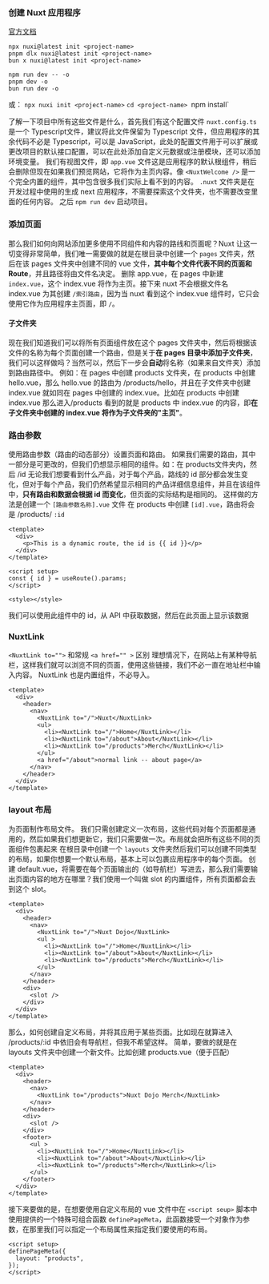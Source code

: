 ### 创建 Nuxt 应用程序
[官方文档](https://nuxt.com/docs/getting-started/installation)
```
npx nuxi@latest init <project-name>
pnpm dlx nuxi@latest init <project-name>
bun x nuxi@latest init <project-name>

npm run dev -- -o
pnpm dev -o
bun run dev -o
```
或：
`npx nuxi init <project-name>`
`cd <project-name>
`npm install`

了解一下项目中所有这些文件是什么，首先我们有这个配置文件 `nuxt.config.ts` 是一个 Typescript文件，建议将此文件保留为 Typescript 文件，但应用程序的其余代码不必是 Typescript，可以是 JavaScript，此处的配置文件用于可以扩展或更改项目的默认接口配置，可以在此处添加自定义元数据或注册模块，还可以添加环境变量。
我们有视图文件，即 `app.vue` 文件这是应用程序的默认根组件，稍后会删除但现在如果我们预览网站，它将作为主页内容。像 `<NuxtWelcome />` 是一个完全内置的组件，其中包含很多我们实际上看不到的内容。
`.nuxt` 文件夹是在开发过程中使用的生成 next 应用程序，不需要探索这个文件夹，也不需要改变里面的任何内容。
之后 `npm run dev` 启动项目。

### 添加页面
那么我们如何向网站添加更多使用不同组件和内容的路线和页面呢？Nuxt 让这一切变得非常简单，我们唯一需要做的就是在根目录中创建一个 `pages` 文件夹，然后在该 pages 文件夹中创建不同的 vue 文件，**其中每个文件代表不同的页面和 Route**，并且路径将由文件名决定。
删除 app.vue，在 pages 中新建 `index.vue`，这个 index.vue 将作为主页。接下来 nuxt 不会根据文件名 index.vue 为其创建 `/索引路由`，因为当 nuxt 看到这个 index.vue 组件时，它只会使用它作为应用程序主页面，即 `/`。
#### 子文件夹
现在我们知道我们可以将所有页面组件放在这个 pages 文件夹中，然后将根据该文件的名称为每个页面创建一个路由，但是关于**在 pages 目录中添加子文件夹**，我们可以这样做吗？当然可以，然后下一步会**自动**将名称（如果来自文件夹）添加到路由路径中。
例如：在 pages 中创建 products 文件夹，在 products 中创建 hello.vue，那么 hello.vue 的路由为 /products/hello，并且在子文件夹中创建 index.vue 就如同在 pages 中创建的 index.vue。比如在 products 中创建 index.vue 那么进入/products 看到的就是 products 中 index.vue 的内容，即**在子文件夹中创建的 index.vue 将作为子文件夹的"主页"**。


### 路由参数
使用路由参数（路由的动态部分）设置页面和路由。
如果我们需要的路由，其中一部分是可更改的，但我们仍想显示相同的组件。如：在 products文件夹内，然后 /id 无论我们想要看到什么产品，对于每个产品，路线的 id 部分都会发生变化，但对于每个产品，我们仍然希望显示相同的产品详细信息组件，并且在该组件中，**只有路由和数据会根据 id 而变化**，但页面的实际结构是相同的。
这样做的方法是创建一个 `[路由参数名称].vue` 文件
在 products 中创建 `[id].vue`，路由将会是 /products/ `:id`
```vue
<template>
  <div>
    <p>This is a dynamic route, the id is {{ id }}</p>
  </div>
</template>

<script setup>
const { id } = useRoute().params;
</script>

<style></style>
```
我们可以使用此组件中的 id，从 API 中获取数据，然后在此页面上显示该数据

### NuxtLink
`<NuxtLink to="">` 和常规 `<a href="" >` 区别
理想情况下，在网站上有某种导航栏，这样我们就可以浏览不同的页面，使用这些链接，我们不必一直在地址栏中输入内容。
NuxtLink 也是内置组件，不必导入。
```vue
<template>
  <div>
    <header>
      <nav>
        <NuxtLink to="/">Nuxt</NuxtLink>
        <ul>
          <li><NuxtLink to="/">Home</NuxtLink></li>
          <li><NuxtLink to="/about">About</NuxtLink></li>
          <li><NuxtLink to="/products">Merch</NuxtLink></li>
        </ul>
        <a href="/about">normal link -- about page</a>
      </nav>
    </header>
  </div>
</template>
```
### layout 布局
为页面制作布局文件。
我们只需创建定义一次布局，这些代码对每个页面都是通用的，然后如果我们想更新它，我们只需要做一次。布局就会把所有这些不同的页面组件包裹起来
在根目录中创建一个 `layouts` 文件夹然后我们可以创建不同类型的布局，如果你想要一个默认布局，基本上可以包裹应用程序中的每个页面。
创建 default.vue，将需要在每个页面输出的（如导航栏）写进去，那么我们需要输出页面内容的地方在哪里？我们使用一个叫做 slot 的内置组件，所有页面都会去到这个 slot。
```vue
<template>
  <div>
    <header>
      <nav>
        <NuxtLink to="/">Nuxt Dojo</NuxtLink>
        <ul >
          <li><NuxtLink to="/">Home</NuxtLink></li>
          <li><NuxtLink to="/about">About</NuxtLink></li>
          <li><NuxtLink to="/products">Merch</NuxtLink></li>
        </ul>
      </nav>
    </header>
    <div>
      <slot />
    </div>
  </div>
</template>
```
那么，如何创建自定义布局，并将其应用于某些页面。比如现在就算进入 /products/:id 中依旧会有导航栏，但我不希望这样。
简单，要做的就是在 layouts 文件夹中创建一个新文件。比如创建 products.vue（便于匹配）
```vue
<template>
  <div>
    <header>
      <nav>
        <NuxtLink to="/products">Nuxt Dojo Merch</NuxtLink>
      </nav>
    </header>
    <div>
      <slot />
    </div>
    <footer>
      <ul >
        <li><NuxtLink to="/">Home</NuxtLink></li>
        <li><NuxtLink to="/about">About</NuxtLink></li>
        <li><NuxtLink to="/products">Merch</NuxtLink></li>
      </ul>
    </footer>
  </div>
</template>
```
接下来要做的是，在想要使用自定义布局的 vue 文件中在 `<script seup>` 脚本中使用提供的一个特殊可组合函数 `definePageMeta`，此函数接受一个对象作为参数，在那里我们可以指定一个布局属性来指定我们要使用的布局。
```vue
<script setup>
definePageMeta({
  layout: "products",
});
</script>
```

